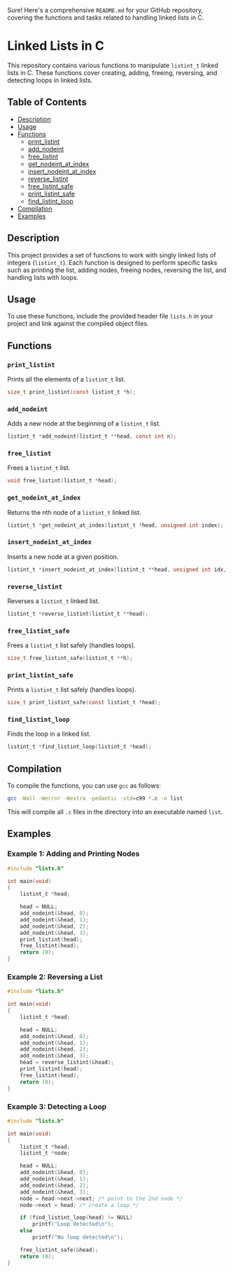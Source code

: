 Sure! Here's a comprehensive `README.md` for your GitHub repository, covering the functions and tasks related to handling linked lists in C.

# Linked Lists in C

This repository contains various functions to manipulate `listint_t` linked lists in C. These functions cover creating, adding, freeing, reversing, and detecting loops in linked lists.

## Table of Contents

- [Description](#description)
- [Usage](#usage)
- [Functions](#functions)
  - [print_listint](#print_listint)
  - [add_nodeint](#add_nodeint)
  - [free_listint](#free_listint)
  - [get_nodeint_at_index](#get_nodeint_at_index)
  - [insert_nodeint_at_index](#insert_nodeint_at_index)
  - [reverse_listint](#reverse_listint)
  - [free_listint_safe](#free_listint_safe)
  - [print_listint_safe](#print_listint_safe)
  - [find_listint_loop](#find_listint_loop)
- [Compilation](#compilation)
- [Examples](#examples)

## Description

This project provides a set of functions to work with singly linked lists of integers (`listint_t`). Each function is designed to perform specific tasks such as printing the list, adding nodes, freeing nodes, reversing the list, and handling lists with loops.

## Usage

To use these functions, include the provided header file `lists.h` in your project and link against the compiled object files.

## Functions

### `print_listint`

Prints all the elements of a `listint_t` list.

```c
size_t print_listint(const listint_t *h);
```

### `add_nodeint`

Adds a new node at the beginning of a `listint_t` list.

```c
listint_t *add_nodeint(listint_t **head, const int n);
```

### `free_listint`

Frees a `listint_t` list.

```c
void free_listint(listint_t *head);
```

### `get_nodeint_at_index`

Returns the nth node of a `listint_t` linked list.

```c
listint_t *get_nodeint_at_index(listint_t *head, unsigned int index);
```

### `insert_nodeint_at_index`

Inserts a new node at a given position.

```c
listint_t *insert_nodeint_at_index(listint_t **head, unsigned int idx, int n);
```

### `reverse_listint`

Reverses a `listint_t` linked list.

```c
listint_t *reverse_listint(listint_t **head);
```

### `free_listint_safe`

Frees a `listint_t` list safely (handles loops).

```c
size_t free_listint_safe(listint_t **h);
```

### `print_listint_safe`

Prints a `listint_t` list safely (handles loops).

```c
size_t print_listint_safe(const listint_t *head);
```

### `find_listint_loop`

Finds the loop in a linked list.

```c
listint_t *find_listint_loop(listint_t *head);
```

## Compilation

To compile the functions, you can use `gcc` as follows:

```sh
gcc -Wall -Werror -Wextra -pedantic -std=c99 *.c -o list
```

This will compile all `.c` files in the directory into an executable named `list`.

## Examples

### Example 1: Adding and Printing Nodes

```c
#include "lists.h"

int main(void)
{
    listint_t *head;

    head = NULL;
    add_nodeint(&head, 0);
    add_nodeint(&head, 1);
    add_nodeint(&head, 2);
    add_nodeint(&head, 3);
    print_listint(head);
    free_listint(head);
    return (0);
}
```

### Example 2: Reversing a List

```c
#include "lists.h"

int main(void)
{
    listint_t *head;

    head = NULL;
    add_nodeint(&head, 0);
    add_nodeint(&head, 1);
    add_nodeint(&head, 2);
    add_nodeint(&head, 3);
    head = reverse_listint(&head);
    print_listint(head);
    free_listint(head);
    return (0);
}
```

### Example 3: Detecting a Loop

```c
#include "lists.h"

int main(void)
{
    listint_t *head;
    listint_t *node;

    head = NULL;
    add_nodeint(&head, 0);
    add_nodeint(&head, 1);
    add_nodeint(&head, 2);
    add_nodeint(&head, 3);
    node = head->next->next; /* point to the 2nd node */
    node->next = head; /* create a loop */

    if (find_listint_loop(head) != NULL)
        printf("Loop detected\n");
    else
        printf("No loop detected\n");

    free_listint_safe(&head);
    return (0);
}
```
